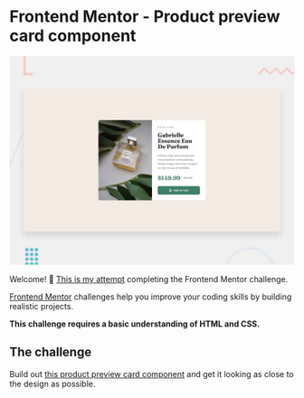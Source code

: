 # Frontend Mentor - Product preview card component

![Design preview for the Product preview card component coding challenge](./design/desktop-preview.jpg)

Welcome! 👋 [This is my attempt]() completing the Frontend Mentor challenge.

[Frontend Mentor](https://www.frontendmentor.io) challenges help you improve your coding skills by building realistic projects.

**This challenge requires a basic understanding of HTML and CSS.**

## The challenge

Build out [this product preview card component](https://www.frontendmentor.io/challenges/product-preview-card-component-GO7UmttRfa/hub) and get it looking as close to the design as possible.
